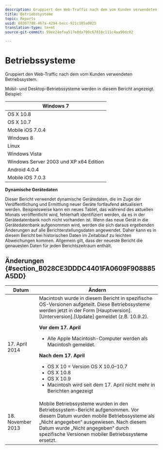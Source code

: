 ```yaml
---
description: Gruppiert den Web-Traffic nach dem vom Kunden verwendeten Betriebssystem.
title: Betriebssysteme
topic: Reports
uuid: 68307788-467a-4294-becc-921c105a0825
translation-type: tm+mt
source-git-commit: 99ee24efaa517e8da700c67818c111c4aa90dc02

---
```



# Betriebssysteme

Gruppiert den Web-Traffic nach dem vom Kunden verwendeten Betriebssystem.

Mobil- und Desktop-Betriebssysteme werden in diesem Bericht angezeigt. Beispiel:

| Windows 7 |
|---|
| OS X 10.8 |
| OS X 10.7 |
| Mobile iOS 7.0.4 |
| Windows 8 |
| Linux |
| Windows Vista |
| Windows Server 2003 und XP x64 Edition |
| Android 4.0.4 |
| Mobile iOS 7.0.3 |

**Dynamische Gerätedaten**

Dieser Bericht verwendet dynamische Gerätedaten, die im Zuge der Veröffentlichung und Ermittlung neuer Geräte fortlaufend aktualisiert werden. Beispielsweise kann ein neues Tablet, das während des aktuellen Monats veröffentlicht wird, fehlerhaft identifiziert werden, da es in der Gerätedatenbank noch nicht vorhanden ist. Wenn das neue Gerät in die Gerätedatenbank aufgenommen wird, werden die sich daraus ergebenden Änderungen auf alle Berichterstellungsdaten angewendet. Daher kann es in diesem Bericht bei historischen Daten im Zeitablauf zu leichten Abweichungen kommen. Allgemein gilt, dass der neueste Bericht die genauesten Daten für jeden Berichtszeitraum enthält.

## Änderungen  {#section_B028CE3DDDC4401FA0609F908885A5DD}

<table id="table_82084301B1044103BB3B293595BC86BD"> 
 <thead> 
  <tr> 
   <th colname="col1" class="entry"> Datum </th> 
   <th colname="col2" class="entry"> Ändern </th> 
  </tr>
 </thead>
 <tbody> 
  <tr> 
   <td colname="col1"> 17. April 2014 </td> 
   <td colname="col2">Macintosh wurde in diesem Bericht in spezifische OS-Versionen aufgeteilt. Diese Betriebssysteme werden jetzt in der Form [Hauptversion].[Unterversion].[Update] gemeldet (z.B. 10.9.2). <p><b>Vor dem 17. April</b> </p> 
    <ul id="ul_57A2173601624E959562A1CE6414184D"> 
     <li id="li_46B45295792B48B2A2EAA54533BE7C7B">Alle Apple Macintosh-Computer werden als Macintosh gemeldet. </li> 
    </ul> <p><b>Nach dem 17. April</b> </p> 
    <ul id="ul_E3C8E90AE6F84D509DE4288ECFF18D8C"> 
     <li id="li_9F5217DA906E49298551D153628D6AB1">OS X 10 = Version OS X 10.0–10.7 </li> 
     <li id="li_BCDAE2E90CC14B77A5C17EFA60678382">OS X 10.8 </li> 
     <li id="li_8765C05D409B4AABB9860AE419EE4369">OS X 10.9 </li> 
     <li id="li_09050B76DD9C4F639F83A97E85B16211">Macintosh wird seit dem 17. April nicht mehr in Berichten angezeigt </li> 
    </ul> </td> 
  </tr> 
  <tr> 
   <td colname="col1"> 18. November 2013 </td> 
   <td colname="col2"> Mobile Betriebssysteme wurden in den Betriebssystem-Bericht aufgenommen. Vor diesem Datum wurden mobile Betriebssysteme als „Nicht angegeben“ ausgewiesen. Nach diesem Datum wurde „Nicht angegeben“ durch spezifische Versionen mobiler Betriebssysteme ersetzt. </td> 
  </tr> 
 </tbody> 
</table>

